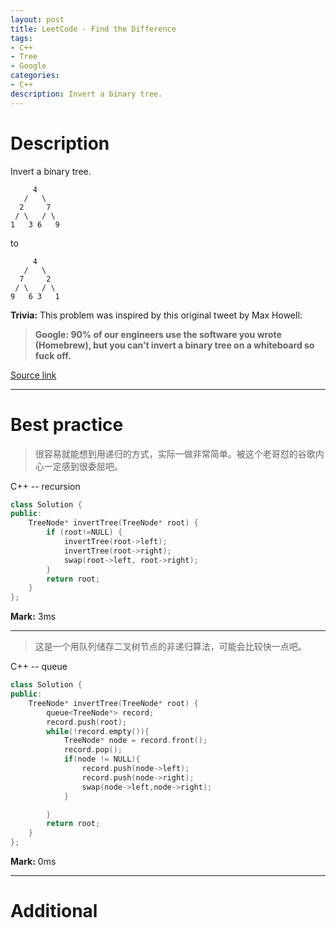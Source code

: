 ```yaml
---
layout: post
title: LeetCode - Find the Difference
tags:
- C++
- Tree
- Google
categories:
- C++
description: Invert a binary tree.
---
```



# Description
Invert a binary tree.

```
     4
   /   \
  2     7
 / \   / \
1   3 6   9
```

to
```
     4
   /   \
  7     2
 / \   / \
9   6 3   1
```

**Trivia:**
This problem was inspired by this original tweet by Max Howell:
>**Google: 90% of our engineers use the software you wrote (Homebrew), but you can’t invert a binary tree on a whiteboard so fuck off.**

[Source link](https://leetcode.com/problems/invert-binary-tree/#/description)

__________

# Best practice

>很容易就能想到用递归的方式，实际一做非常简单。被这个老哥怼的谷歌内心一定感到很委屈吧。

C++ -- recursion

```c++
class Solution {
public:
    TreeNode* invertTree(TreeNode* root) {
        if (root!=NULL) {
            invertTree(root->left);
            invertTree(root->right);
            swap(root->left, root->right);
        }
        return root;
    }
};
```

**Mark:** 3ms

****

>这是一个用队列储存二叉树节点的非递归算法，可能会比较快一点吧。

C++ -- queue

```c++
class Solution {
public:
    TreeNode* invertTree(TreeNode* root) {
        queue<TreeNode*> record;
        record.push(root);
        while(!record.empty()){
            TreeNode* node = record.front();
            record.pop();
            if(node != NULL){
                record.push(node->left);
                record.push(node->right);
                swap(node->left,node->right);
            }

        }
        return root;
    }
};
```

**Mark:** 0ms

__________
# Additional
